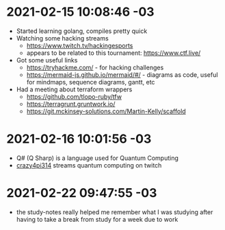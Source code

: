 # 2021-02-15 10:08:46 -03
- Started learning golang, compiles pretty quick
- Watching some hacking streams
  - https://www.twitch.tv/hackingesports
  - appears to be related to this tournament: https://www.ctf.live/
- Got some useful links
  - https://tryhackme.com/ - for hacking challenges
  - https://mermaid-js.github.io/mermaid/#/ - diagrams as code, useful for mindmaps, sequence diagrams, gantt, etc
- Had a meeting about terraform wrappers
  - https://github.com/tlopo-ruby/tfw
  - https://terragrunt.gruntwork.io/
  - https://git.mckinsey-solutions.com/Martin-Kelly/scaffold

# 2021-02-16 10:01:56 -03
- Q# (Q Sharp) is a language used for Quantum Computing
- [crazy4pi314](https://www.twitch.tv/crazy4pi314/) streams quantum computing on twitch

# 2021-02-22 09:47:55 -03
- the study-notes really helped me remember what I was studying after having to take a break from study for a week due to work

